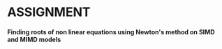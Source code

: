 # ASSIGNMENT
#### Finding roots of non linear equations using Newton's method on SIMD and MIMD models

